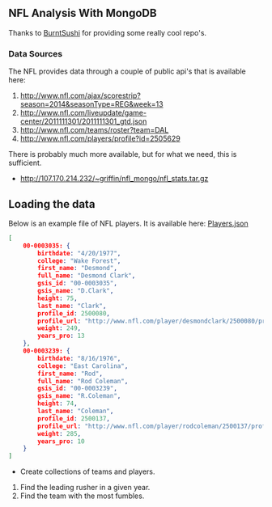 ## NFL Analysis With MongoDB

Thanks to [BurntSushi](https://github.com/BurntSushi) for providing some really cool repo's.

### Data Sources

The NFL provides data through a couple of public api's that is available here:

1. http://www.nfl.com/ajax/scorestrip?season=2014&seasonType=REG&week=13
2. http://www.nfl.com/liveupdate/game-center/2011111301/2011111301_gtd.json
3. http://www.nfl.com/teams/roster?team=DAL
4. http://www.nfl.com/players/profile?id=2505629

There is probably much more available, but for what we need, this is sufficient. 


- http://107.170.214.232/~griffin/nfl_mongo/nfl_stats.tar.gz

## Loading the data

Below is an example file of NFL players. It is available here: [Players.json](http://107.170.214.232/~griffin/nfl_mongo/nfl_stats/players.json)
```json
[
    00-0003035: {
        birthdate: "4/20/1977",
        college: "Wake Forest",
        first_name: "Desmond",
        full_name: "Desmond Clark",
        gsis_id: "00-0003035",
        gsis_name: "D.Clark",
        height: 75,
        last_name: "Clark",
        profile_id: 2500080,
        profile_url: "http://www.nfl.com/player/desmondclark/2500080/profile",
        weight: 249,
        years_pro: 13
    },
    00-0003239: {
        birthdate: "8/16/1976",
        college: "East Carolina",
        first_name: "Rod",
        full_name: "Rod Coleman",
        gsis_id: "00-0003239",
        gsis_name: "R.Coleman",
        height: 74,
        last_name: "Coleman",
        profile_id: 2500137,
        profile_url: "http://www.nfl.com/player/rodcoleman/2500137/profile",
        weight: 285,
        years_pro: 10
    }
]
```

- Create collections of teams and players.


1. Find the leading rusher in a given year. 
2. Find the team with the most fumbles.

